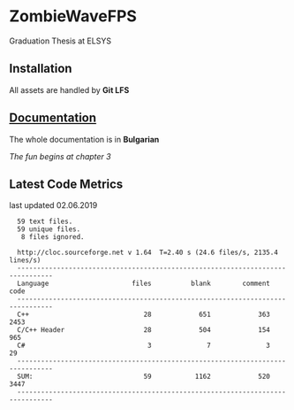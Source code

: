 # ZombieWaveFPS

Graduation Thesis at ELSYS



## Installation

All assets are handled by <b> Git LFS </b>



## [Documentation](Documentation/Documentation.pdf)

The whole documentation is in <b>Bulgarian</b>


<i> The fun begins at chapter 3 </i>


## Latest Code Metrics
last updated 02.06.2019

      59 text files.
      59 unique files.
       8 files ignored.

      http://cloc.sourceforge.net v 1.64  T=2.40 s (24.6 files/s, 2135.4 lines/s)
      -------------------------------------------------------------------------------
      Language                     files          blank        comment           code
      -------------------------------------------------------------------------------
      C++                             28            651            363           2453
      C/C++ Header                    28            504            154            965
      C#                               3              7              3             29
      -------------------------------------------------------------------------------
      SUM:                            59           1162            520           3447
      -------------------------------------------------------------------------------
